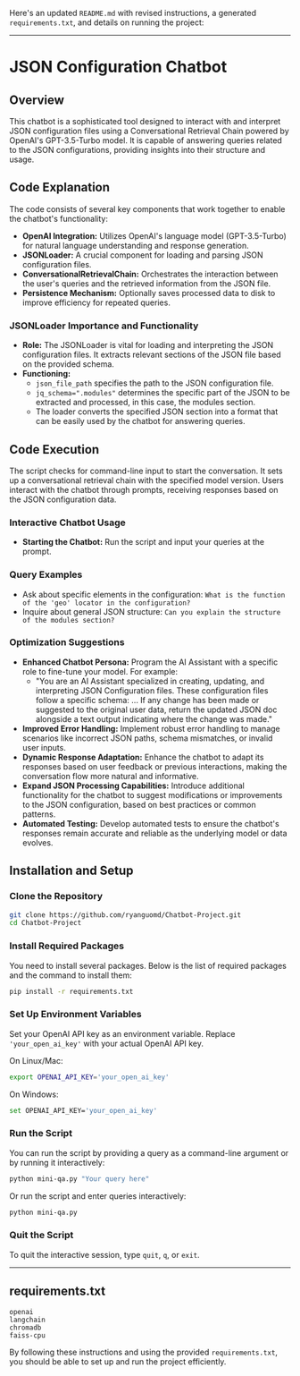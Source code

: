 Here's an updated `README.md` with revised instructions, a generated `requirements.txt`, and details on running the project:

---

# JSON Configuration Chatbot

## Overview
This chatbot is a sophisticated tool designed to interact with and interpret JSON configuration files using a Conversational Retrieval Chain powered by OpenAI's GPT-3.5-Turbo model. It is capable of answering queries related to the JSON configurations, providing insights into their structure and usage.

## Code Explanation
The code consists of several key components that work together to enable the chatbot's functionality:

- **OpenAI Integration:** Utilizes OpenAI's language model (GPT-3.5-Turbo) for natural language understanding and response generation.
- **JSONLoader:** A crucial component for loading and parsing JSON configuration files.
- **ConversationalRetrievalChain:** Orchestrates the interaction between the user's queries and the retrieved information from the JSON file.
- **Persistence Mechanism:** Optionally saves processed data to disk to improve efficiency for repeated queries.

### JSONLoader Importance and Functionality
- **Role:** The JSONLoader is vital for loading and interpreting the JSON configuration files. It extracts relevant sections of the JSON file based on the provided schema.
- **Functioning:**
  - `json_file_path` specifies the path to the JSON configuration file.
  - `jq_schema=".modules"` determines the specific part of the JSON to be extracted and processed, in this case, the modules section.
  - The loader converts the specified JSON section into a format that can be easily used by the chatbot for answering queries.

## Code Execution
The script checks for command-line input to start the conversation. It sets up a conversational retrieval chain with the specified model version. Users interact with the chatbot through prompts, receiving responses based on the JSON configuration data.

### Interactive Chatbot Usage
- **Starting the Chatbot:** Run the script and input your queries at the prompt.

### Query Examples
- Ask about specific elements in the configuration: `What is the function of the 'geo' locator in the configuration?`
- Inquire about general JSON structure: `Can you explain the structure of the modules section?`

### Optimization Suggestions
- **Enhanced Chatbot Persona:** Program the AI Assistant with a specific role to fine-tune your model. For example:
  - "You are an AI Assistant specialized in creating, updating, and interpreting JSON Configuration files. These configuration files follow a specific schema: ... If any change has been made or suggested to the original user data, return the updated JSON doc alongside a text output indicating where the change was made."
- **Improved Error Handling:** Implement robust error handling to manage scenarios like incorrect JSON paths, schema mismatches, or invalid user inputs.
- **Dynamic Response Adaptation:** Enhance the chatbot to adapt its responses based on user feedback or previous interactions, making the conversation flow more natural and informative.
- **Expand JSON Processing Capabilities:** Introduce additional functionality for the chatbot to suggest modifications or improvements to the JSON configuration, based on best practices or common patterns.
- **Automated Testing:** Develop automated tests to ensure the chatbot's responses remain accurate and reliable as the underlying model or data evolves.

## Installation and Setup

### Clone the Repository
```bash
git clone https://github.com/ryanguomd/Chatbot-Project.git
cd Chatbot-Project
```

### Install Required Packages
You need to install several packages. Below is the list of required packages and the command to install them:

```bash
pip install -r requirements.txt
```

### Set Up Environment Variables
Set your OpenAI API key as an environment variable. Replace `'your_open_ai_key'` with your actual OpenAI API key.

On Linux/Mac:
```bash
export OPENAI_API_KEY='your_open_ai_key'
```

On Windows:
```bash
set OPENAI_API_KEY='your_open_ai_key'
```

### Run the Script
You can run the script by providing a query as a command-line argument or by running it interactively:

```bash
python mini-qa.py "Your query here"
```

Or run the script and enter queries interactively:

```bash
python mini-qa.py
```

### Quit the Script
To quit the interactive session, type `quit`, `q`, or `exit`.

---

## requirements.txt

```plaintext
openai
langchain
chromadb
faiss-cpu
```

By following these instructions and using the provided `requirements.txt`, you should be able to set up and run the project efficiently. 
